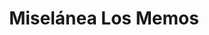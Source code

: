 ---
title: "Miselánea Los Memos"
url: /san-andres-cholula/miselanea-los-memos/
shop: Lebensmittel
---